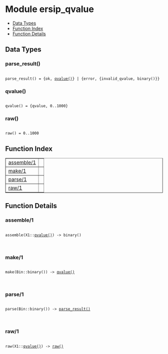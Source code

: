 

# Module ersip_qvalue #
* [Data Types](#types)
* [Function Index](#index)
* [Function Details](#functions)

<a name="types"></a>

## Data Types ##




### <a name="type-parse_result">parse_result()</a> ###


<pre><code>
parse_result() = {ok, <a href="#type-qvalue">qvalue()</a>} | {error, {invalid_qvalue, binary()}}
</code></pre>




### <a name="type-qvalue">qvalue()</a> ###


<pre><code>
qvalue() = {qvalue, 0..1000}
</code></pre>




### <a name="type-raw">raw()</a> ###


<pre><code>
raw() = 0..1000
</code></pre>

<a name="index"></a>

## Function Index ##


<table width="100%" border="1" cellspacing="0" cellpadding="2" summary="function index"><tr><td valign="top"><a href="#assemble-1">assemble/1</a></td><td></td></tr><tr><td valign="top"><a href="#make-1">make/1</a></td><td></td></tr><tr><td valign="top"><a href="#parse-1">parse/1</a></td><td></td></tr><tr><td valign="top"><a href="#raw-1">raw/1</a></td><td></td></tr></table>


<a name="functions"></a>

## Function Details ##

<a name="assemble-1"></a>

### assemble/1 ###

<pre><code>
assemble(X1::<a href="#type-qvalue">qvalue()</a>) -&gt; binary()
</code></pre>
<br />

<a name="make-1"></a>

### make/1 ###

<pre><code>
make(Bin::binary()) -&gt; <a href="#type-qvalue">qvalue()</a>
</code></pre>
<br />

<a name="parse-1"></a>

### parse/1 ###

<pre><code>
parse(Bin::binary()) -&gt; <a href="#type-parse_result">parse_result()</a>
</code></pre>
<br />

<a name="raw-1"></a>

### raw/1 ###

<pre><code>
raw(X1::<a href="#type-qvalue">qvalue()</a>) -&gt; <a href="#type-raw">raw()</a>
</code></pre>
<br />

